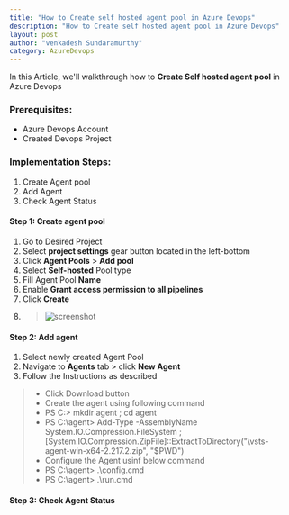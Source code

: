 ```yaml
---
title: "How to Create self hosted agent pool in Azure Devops"
description: "How to Create self hosted agent pool in Azure Devops"
layout: post
author: "venkadesh Sundaramurthy"
category: AzureDevops
---
```


In this Article, we'll walkthrough how to **Create Self hosted agent pool** in Azure Devops

### Prerequisites:
* Azure Devops Account
* Created Devops Project

### Implementation Steps:
1. Create Agent pool
1. Add Agent
1. Check Agent Status

#### Step 1: Create agent pool
1. Go to Desired Project
1. Select **project settings** gear button located in the left-bottom
1. Click **Agent Pools** > **Add pool**
1. Select **Self-hosted** Pool type
1. Fill Agent Pool **Name**
1. Enable **Grant access permission to all pipelines**
1. Click **Create**
1. >![screenshot](/assets/screenshots/article004/pool-type.png)

#### Step 2: Add agent
1. Select newly created Agent Pool
2. Navigate to **Agents** tab > click **New Agent**
3. Follow the Instructions as described
> - Click Download button
> - Create the agent using following command
> - PS C:\> mkdir agent ; cd agent
> - PS C:\agent> Add-Type -AssemblyName System.IO.Compression.FileSystem ; [System.IO.Compression.ZipFile]::ExtractToDirectory("<directory-path>\vsts-agent-win-x64-2.217.2.zip", "$PWD")
> - Configure the Agent usinf below command
> - PS C:\agent> .\config.cmd
> - PS C:\agent> .\run.cmd

#### Step 3: Check Agent Status

